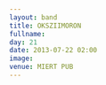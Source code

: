 ```yaml
---
layout: band
title: OKSZIIMORON
fullname: 
day: 21
date: 2013-07-22 02:00
image: 
venue: MIERT PUB
---
```



